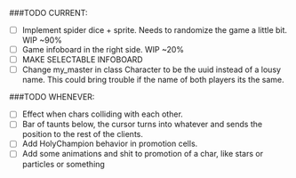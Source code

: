 ###TODO CURRENT:
- [ ] Implement spider dice + sprite. Needs to randomize the game a little bit. WIP ~90% 
- [ ] Game infoboard in the right side. WIP ~20%
- [ ] MAKE SELECTABLE INFOBOARD
- [ ] Change my_master in class Character to be the uuid instead of a lousy name. This could bring trouble if the name of both players its the same.

###TODO WHENEVER:
- [ ] Effect when chars colliding with each other.
- [ ] Bar of taunts below, the cursor turns into whatever and sends the position to the rest of the clients.
- [ ] Add HolyChampion behavior in promotion cells.
- [ ] Add some animations and shit to promotion of a char, like stars or particles or something
